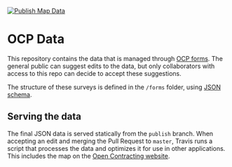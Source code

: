 [![Publish Map Data](https://github.com/open-contracting-partnership/ocp-data/actions/workflows/deploy.yml/badge.svg?branch=master)](https://github.com/open-contracting-partnership/ocp-data/actions/workflows/deploy.yml)

# OCP Data
This repository contains the data that is managed through [OCP forms](http://survey.open-contracting.org). The general public can suggest edits to the data, but only collaborators with access to this repo can decide to accept these suggestions.

The structure of these surveys is defined in the `/forms` folder, using [JSON schema](http://json-schema.org/).

## Serving the data
The final JSON data is served statically from the `publish` branch. When accepting an edit and merging the Pull Request to `master`, Travis runs a script that processes the data and optimizes it for use in other applications. This includes the map on the [Open Contracting website](http://open-contracting.org).
